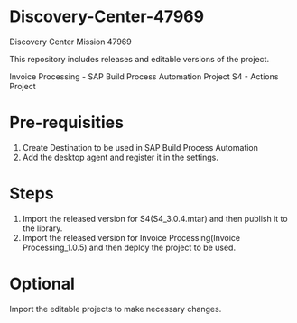# Discovery-Center-47969
Discovery Center Mission 47969

This repository includes releases and editable versions of the project.

Invoice Processing - SAP Build Process Automation Project
S4 - Actions Project

# Pre-requisities
1. Create Destination to be used in SAP Build Process Automation
2. Add the desktop agent and register it in the settings.

# Steps
1. Import the released version for S4(S4_3.0.4.mtar) and then publish it to the library.
2. Import the released version for Invoice Processing(Invoice Processing_1.0.5) and then deploy the project to be used.

# Optional
Import the editable projects to make necessary changes.
